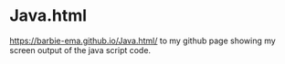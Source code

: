 # Java.html
https://barbie-ema.github.io/Java.html/ to my github page showing my screen output of the java script code.
